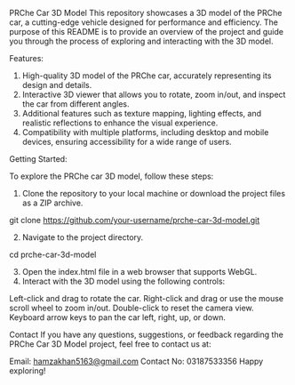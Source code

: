 PRChe Car 3D Model
This repository showcases a 3D model of the PRChe car, a cutting-edge vehicle designed for performance and efficiency. The purpose of this README is to provide an overview of the project and guide you through the process of exploring and interacting with the 3D model.

Features:

1. High-quality 3D model of the PRChe car, accurately representing its design and details.
2. Interactive 3D viewer that allows you to rotate, zoom in/out, and inspect the car from different angles.
3. Additional features such as texture mapping, lighting effects, and realistic reflections to enhance the visual experience.
4. Compatibility with multiple platforms, including desktop and mobile devices, ensuring accessibility for a wide range of users.

Getting Started:

To explore the PRChe car 3D model, follow these steps:

1. Clone the repository to your local machine or download the project files as a ZIP archive.

git clone https://github.com/your-username/prche-car-3d-model.git

2. Navigate to the project directory.

cd prche-car-3d-model

3. Open the index.html file in a web browser that supports WebGL.
4. Interact with the 3D model using the following controls:

Left-click and drag to rotate the car.
Right-click and drag or use the mouse scroll wheel to zoom in/out.
Double-click to reset the camera view.
Keyboard arrow keys to pan the car left, right, up, or down.

Contact
If you have any questions, suggestions, or feedback regarding the PRChe Car 3D Model project, feel free to contact us at:

Email: hamzakhan5163@gmail.com
Contact No: 03187533356
Happy exploring!


